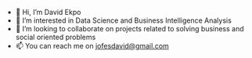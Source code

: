 - 👋 Hi, I’m David Ekpo
- 👀 I’m interested in Data Science and Business Intelligence Analysis
- 💞️ I’m looking to collaborate on projects related to solving business and social oriented problems
- 📫 You can reach me on jofesdavid@gmail.com

<!---
david4129/david4129 is a ✨ special ✨ repository because its `README.md` (this file) appears on your GitHub profile.
You can click the Preview link to take a look at your changes.
--->
